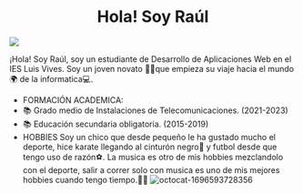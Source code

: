 <div align="center">
<h1 align="center"> Hola! Soy Raúl </h1>
</div> 
<img src=  ![image]("https://github.com/rraul10/rraaul10/assets/146001066/e0be549c-8470-473b-9825-859ff5264ff2)">


  
¡Hola! Soy Raúl, soy un estudiante de Desarrollo de Aplicaciones Web en el IES Luis Vives. Soy un joven novato 🧑‍🎓que empieza su viaje hacia el mundo🌍 de la informatica💻.
- FORMACIÓN ACADEMICA:
- 📚 Grado medio de Instalaciones de Telecomunicaciones. (2021-2023)
- 📚 Educación secundaria obligatoria. (2015-2019)
- HOBBIES
Soy un chico que desde pequeño le ha gustado mucho el deporte, hice karate llegando al cinturón negro🥋 y futbol desde que tengo uso de razón⚽. La musica es otro de mis hobbies mezclandolo con el deporte, salir a correr solo con musica es uno de mis mejores hobbies cuando tengo tiempo.🏃‍♂️
![octocat-1696593728356](https://github.com/rraul10/rraaul10/assets/146001066/1c4968ab-9cc0-473a-a0cb-4070681c5be1)
